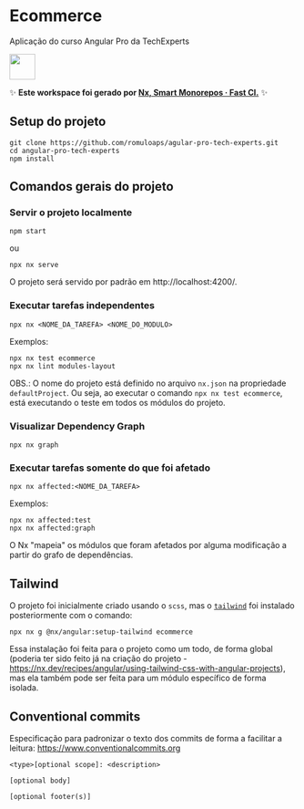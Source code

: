 # Ecommerce

Aplicação do curso Angular Pro da TechExperts

<a alt="Nx logo" href="https://nx.dev" target="_blank" rel="noreferrer"><img src="https://raw.githubusercontent.com/nrwl/nx/master/images/nx-logo.png" width="45"></a>

✨ **Este workspace foi gerado por [Nx, Smart Monorepos · Fast CI.](https://nx.dev)** ✨

## Setup do projeto

```
git clone https://github.com/romuloaps/agular-pro-tech-experts.git
cd angular-pro-tech-experts
npm install
```

## Comandos gerais do projeto

### Servir o projeto localmente

```
npm start
```

ou

```
npx nx serve
```

O projeto será servido por padrão em http://localhost:4200/.

### Executar tarefas independentes

```
npx nx <NOME_DA_TAREFA> <NOME_DO_MODULO>
```

Exemplos:

```
npx nx test ecommerce
npx nx lint modules-layout
```

OBS.: O nome do projeto está definido no arquivo `nx.json` na propriedade `defaultProject`. Ou seja, ao executar o comando `npx nx test ecommerce`, está executando o teste em todos os módulos do projeto.

### Visualizar Dependency Graph

```
npx nx graph
```

### Executar tarefas somente do que foi afetado

```
npx nx affected:<NOME_DA_TAREFA>
```

Exemplos:

```
npx nx affected:test
npx nx affected:graph
```

O Nx "mapeia" os módulos que foram afetados por alguma modificação a partir do grafo de dependências.

## Tailwind

O projeto foi inicialmente criado usando o `scss`, mas o [`tailwind`](https://tailwindcss.com/) foi instalado posteriormente com o comando:

```
npx nx g @nx/angular:setup-tailwind ecommerce
```

Essa instalação foi feita para o projeto como um todo, de forma global (poderia ter sido feito já na criação do projeto - https://nx.dev/recipes/angular/using-tailwind-css-with-angular-projects), mas ela também pode ser feita para um módulo específico de forma isolada.

## Conventional commits

Especificação para padronizar o texto dos commits de forma a facilitar a leitura:
https://www.conventionalcommits.org

```
<type>[optional scope]: <description>

[optional body]

[optional footer(s)]
```
